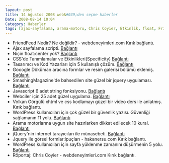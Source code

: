```yaml
---
layout: post
title: 14 Ağustos 2008 web&#039;den seçme haberler
Date: 2008-08-14 10:04
Category: Haberler
tags: [ajax-sayfalama, arama-motoru, Chris Coyier, Etkinlik, float, FriendFeed, jQuery uygulaması, string, wordpress güvenlik]
---
```


-   FriendFeed Nedir? Ne değildir? - webdeneyimleri.com Kırık bağlantı.
-   Ajax sayfalama scripti. [Bağlantı][1]
-   Niçin float:center yok? [Bağlantı][2]
-   CSS'de Tanımlamalar ve Etkinlikleri(Specificity) [Bağlantı][3]
-   Tasarımcı ve Kod Yazarları için 5 kullanışlı çözüm. [Bağlantı][4]
-   Gooogle Döküman aracına formlar ve resim galerisi bölümü eklemiş.
    [Bağlantı][5]
-   SmashingMagazine'de bahsedilen site güzel bir jquery uygulaması.
    [Bağlantı][6]
-   Javascript 6 adet string fonksiyonu. [Bağlantı][7]
-   Webciler için 25 adet güzel uygulama. [Bağlantı][8]
-   Volkan Görgülü xhtml ve css kodlamayı güzel bir video ders ile
    anlatmış. Kırık bağlantı.
-   WordPress kullanıcıları için çok güzel bir güvenlik yazısı.
    Güvenliği sağlamanın 11 yolu. [Bağlantı][10]
-   Arama motorlarına uygun site hazırlarken dikkat edilecek 10 kural.
    [Bağlantı][11]
-   jQuery'nin internet tarayıcıları ile münasebeti. [Bağlantı][12]
-   Jquery ile görsel formlar:ipuçları - hakanersu.com Kırık bağlantı.
-   WordPress kullanıcıları için sayfa yüklenme zamanını düşürmenin 5
    yolu. [Bağlantı][14]
-   Röportaj: Chris Coyier - webdeneyimleri.com Kırık bağlantı.


  [1]: http://www.dynamicdrive.com/dynamicindex17/ajaxpaginate/index.htm
    "sayfalama"
  [2]: http://trevordavis.net/blog/web/why-is-there-no-float-center/
    "float:center"
  [3]: http://css-tricks.com/specifics-on-css-specificity/ "etkinlik"
  [4]: http://www.smashingmagazine.com/2008/08/11/5-useful-coding-solutions-for-designers-and-developers/
    "5 önemli çözüm önerisi"
  [5]: http://googlesystem.blogspot.com/2008/08/photo-albums-in-google-docs.html
    "Google dökümanlar"
  [6]: http://www.arcinspirations.com/kobe/ "güzel site"
  [7]: http://blog.trendics.com/development/javascript/6-essential-javascript-string-functions/
    "string fonksiyonları"
  [8]: http://woork.blogspot.com/2008/08/25-awesome-tutorials-for-web-designers.html
  [10]: http://maketecheasier.com/11-ways-to-secure-your-wordpress-blog/2008/08/12
    "11 güvenlik ipucu"
  [11]: http://justcreativedesign.com/2008/06/09/10-seo-rules-for-designers/
    "seo"
  [12]: http://www.ericmmartin.com/jquery-browser-issues/ "jquery"
  [14]: http://www.problogger.net/archives/2008/08/13/5-methods-to-enhancing-page-load/
